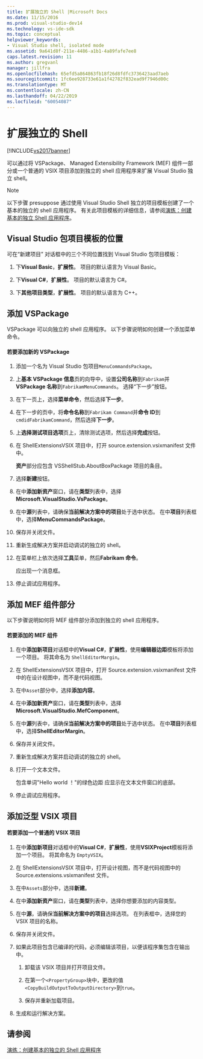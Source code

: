 ```yaml
---
title: 扩展独立的 Shell |Microsoft Docs
ms.date: 11/15/2016
ms.prod: visual-studio-dev14
ms.technology: vs-ide-sdk
ms.topic: conceptual
helpviewer_keywords:
- Visual Studio shell, isolated mode
ms.assetid: 9a641d8f-211e-4486-a1b1-4a89fafe7ee8
caps.latest.revision: 11
ms.author: gregvanl
manager: jillfra
ms.openlocfilehash: 65efd5a864863fb18f26d8fdfc3736423aad7aeb
ms.sourcegitcommit: 1fc6ee928733e61a1f42782f832ead9f7946d00c
ms.translationtype: MT
ms.contentlocale: zh-CN
ms.lasthandoff: 04/22/2019
ms.locfileid: "60054087"
---
```

# <a name="extending-the-isolated-shell"></a>扩展独立的 Shell
[!INCLUDE[vs2017banner](../includes/vs2017banner.md)]

可以通过将 VSPackage、 Managed Extensibility Framework (MEF) 组件一部分或一个普通的 VSIX 项目添加到独立的 shell 应用程序来扩展 Visual Studio 独立 shell。  
  
> [!NOTE]
>  以下步骤 presuppose 通过使用 Visual Studio Shell 独立的项目模板创建了一个基本的独立的 shell 应用程序。 有关此项目模板的详细信息，请参阅[演练：创建基本的独立 Shell 应用程序](../extensibility/walkthrough-creating-a-basic-isolated-shell-application.md)。  
  
## <a name="locations-for-the-visual-studio-package-project-template"></a>Visual Studio 包项目模板的位置  
 可在“新建项目”  对话框中的三个不同位置找到 Visual Studio 包项目模板：  
  
1. 下**Visual Basic**，**扩展性**。 项目的默认语言为 Visual Basic。  
  
2. 下**Visual C#**，**扩展性**。 项目的默认语言为 C#。  
  
3. 下**其他项目类型**，**扩展性**。 项目的默认语言为 C++。  
  
## <a name="adding-a-vspackage"></a>添加 VSPackage  
 VSPackage 可以向独立的 shell 应用程序。 以下步骤说明如何创建一个添加菜单命令。  
  
#### <a name="to-add-a-new-vspackage"></a>若要添加新的 VSPackage  
  
1. 添加一个名为 Visual Studio 包项目`MenuCommandsPackage`。  
  
2. 上**基本 VSPackage 信息**页的向导中，设置**公司名称**到`Fabrikam`并**VSPackage 名称**到`FabrikamMenuCommands`。 选择“下一步”按钮。  
  
3. 在下一页上，选择**菜单命令**，然后选择**下一步**。  
  
4. 在下一步的页中，将**命令名称**到`Fabrikam Command`并**命令 ID**到`cmdidFabrikamCommand`，然后选择**下一步**。  
  
5. 上**选择测试项目选项**页上，清除测试选项，然后选择**完成**按钮。  
  
6. 在 ShellExtensionsVSIX 项目中，打开 source.extension.vsixmanifest 文件中。  
  
     **资产**部分应包含 VSShellStub.AboutBoxPackage 项目的条目。  
  
7. 选择**新建**按钮。  
  
8. 在中**添加新资产**窗口，请在**类型**列表中，选择**Microsoft.VisualStudio.VsPackage**。  
  
9. 在中**源**列表中，请确保**当前解决方案中的项目**处于选中状态。 在中**项目**列表框中，选择**MenuCommandsPackage**。  
  
10. 保存并关闭文件。  
  
11. 重新生成解决方案并启动调试的独立的 shell。  
  
12. 在菜单栏上依次选择**工具**菜单，然后**Fabrikam 命令**。  
  
     应出现一个消息框。  
  
13. 停止调试应用程序。  
  
## <a name="adding-a-mef-component-part"></a>添加 MEF 组件部分  
 以下步骤说明如何将 MEF 组件部分添加到独立的 shell 应用程序。  
  
#### <a name="to-add-a-mef-component"></a>若要添加的 MEF 组件  
  
1. 在中**添加新项目**对话框中的**Visual C#**，**扩展性**，使用**编辑器边距**模板将添加一个项目。 将其命名为 `ShellEditorMargin`。  
  
2. 在 ShellExtensionsVSIX 项目中，打开 Source.extension.vsixmanifest 文件中的在设计视图中，而不是代码视图。  
  
3. 在中`Asset`部分中，选择**添加内容**。  
  
4. 在中**添加新资产**窗口，请在**类型**列表中，选择**Microsoft.VisualStudio.MefComponent**。  
  
5. 在中**源**列表中，请确保**当前解决方案中的项目**处于选中状态。 在中**项目**列表框中，选择**ShellEditorMargin**。  
  
6. 保存并关闭文件。  
  
7. 重新生成解决方案并启动调试的独立的 shell。  
  
8. 打开一个文本文件。  
  
     包含单词"Hello world ！"的绿色边距 应显示在文本文件窗口的底部。  
  
9. 停止调试应用程序。  
  
## <a name="adding-a-generic-vsix-project"></a>添加泛型 VSIX 项目  
  
#### <a name="to-add-a-generic-vsix-project"></a>若要添加一个普通的 VSIX 项目  
  
1. 在中**添加新项目**对话框中的**Visual C#**，**扩展性**，使用**VSIXProject**模板将添加一个项目。 将其命名为 `EmptyVSIX`。  
  
2. 在 ShellExtensionsVSIX 项目中，打开设计视图，而不是代码视图中的 Source.extensions.vsixmanifest 文件。  
  
3. 在中`Assets`部分中，选择**新建**。  
  
4. 在中**添加新资产**窗口，请在**类型**列表中，选择你想要添加的内容类型。  
  
5. 在中**源**，请确保**当前解决方案中的项目**选择选项。 在列表框中，选择您的 VSIX 项目的名称。  
  
6. 保存并关闭文件。  
  
7. 如果此项目包含已编译的代码，必须编辑该项目，以便该程序集包含在输出中。  
  
    1. 卸载该 VSIX 项目并打开项目文件。  
  
    2. 在第一个`<PropertyGroup>`块中，更改的值`<CopyBuildOutputToOutputDirectory>`到`true`。  
  
    3. 保存并重新加载项目。  
  
8. 生成和运行解决方案。  
  
## <a name="see-also"></a>请参阅  
 [演练：创建基本的独立的 Shell 应用程序](../extensibility/walkthrough-creating-a-basic-isolated-shell-application.md)
